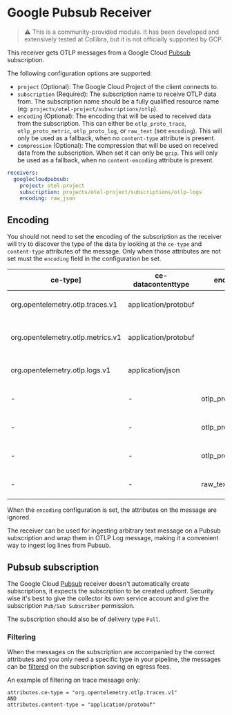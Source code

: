 # Google Pubsub Receiver

> ⚠️ This is a community-provided module. It has been developed and extensively tested at Collibra, but it is not officially supported by GCP.
 
This receiver gets OTLP messages from a Google Cloud [Pubsub](https://cloud.google.com/pubsub) subscription.

The following configuration options are supported:

* `project` (Optional): The Google Cloud Project of the client connects to.
* `subscription` (Required): The subscription name to receive OTLP data from. The subscription name  should be a 
  fully qualified resource name (eg: `projects/otel-project/subscriptions/otlp`).
* `encoding` (Optional): The encoding that will be used to received data from the subscription. This can either be
  `otlp_proto_trace`, `otlp_proto_metric`, `otlp_proto_log`, or `raw_text` (see `encoding`).  This will only be used as 
  a fallback, when no `content-type` attribute is present.
* `compression` (Optional): The compression that will be used on received data from the subscription. When set it can 
  only be `gzip`. This will only be used as a fallback, when no `content-encoding` attribute is present.

```yaml
receivers:
  googlecloudpubsub:
    project: otel-project
    subscription: projects/otel-project/subscriptions/otlp-logs
    encoding: raw_json
```

## Encoding

You should not need to set the encoding of the subscription as the receiver will try to discover the type of the data
by looking at the `ce-type` and `content-type` attributes of the message. Only when those attributes are not set 
must the `encoding` field in the configuration be set. 

| ce-type] | ce-datacontenttype | encoding | description |
| --- | --- | --- | --- |
| org.opentelemetry.otlp.traces.v1 | application/protobuf |  | Decode OTLP trace message |
| org.opentelemetry.otlp.metrics.v1 | application/protobuf |  | Decode OTLP metric message |
| org.opentelemetry.otlp.logs.v1 | application/json |  | Decode OTLP log message |
| - | - | otlp_proto_trace | Decode OTLP trace message |
| - | - | otlp_proto_metric | Decode OTLP trace message |
| - | - | otlp_proto_log | Decode OTLP trace message |
| - | - | raw_text | Wrap in an OTLP log message |

When the `encoding` configuration is set, the attributes on the message are ignored.

The receiver can be used for ingesting arbitrary text message on a Pubsub subscription and wrap them in OTLP Log
message, making it a convenient way to ingest log lines from Pubsub.

## Pubsub subscription

The Google Cloud [Pubsub](https://cloud.google.com/pubsub) receiver doesn't automatically create subscriptions, 
it expects the subscription to be created upfront. Security wise it's best to give the collector its own 
service account and give the subscription `Pub/Sub Subscriber` permission.

The subscription should also be of delivery type `Pull`.

### Filtering

When the messages on the subscription are accompanied by the correct attributes and you only need a specific
type in your pipeline, the messages can be [filtered](https://cloud.google.com/pubsub/docs/filtering) on the 
subscription saving on egress fees.

An example of filtering on trace message only: 
```
attributes.ce-type = "org.opentelemetry.otlp.traces.v1"
AND
attributes.content-type = "application/protobuf"
```
